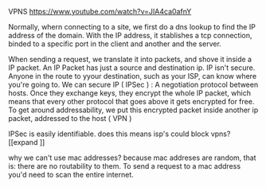 VPNS
<https://www.youtube.com/watch?v=JIA4ca0afnY>

Normally, whern connecting to a site, we first do a dns lookup to find the IP address of the domain.
With the IP address, it stablishes a tcp connection, binded to a specific port in the client and another and the server.

When sending a request, we translate it into packets, and shove it inside a IP packet.
An IP Packet has just a source and destination ip.
IP isn't secure. Anyone in the route to yyour destination, such as your ISP, can know where you're going to.
We can secure IP ( IPSec ) : A negotiation protocol between hosts. Once they exchange keys, they encrypt the whole IP packet, which means that every other protocol that goes above it gets encrypted for free.
To get around addressability, we put this encrypted packet inside another ip packet, addressed to the host ( VPN )

IPSec is easily identifiable.
    does this means isp's could block vpns? [[expand
    ]]

why we can't use mac addresses? because mac addreses are random, that is: there are no routability to them. To send a request to a mac address you'd need to scan the entire internet.
